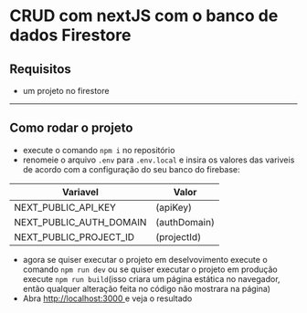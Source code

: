 # CRUD com nextJS com o banco de dados Firestore

## Requisitos
- um projeto no firestore

----

## Como rodar o projeto

- execute o comando `npm i` no repositório
- renomeie o arquivo `.env` para `.env.local` e insira os valores das variveis de acordo com a configuração do seu banco do firebase:


|Variavel  |Valor  |
|---------|---------|
|NEXT_PUBLIC_API_KEY     |(apiKey)         |
|NEXT_PUBLIC_AUTH_DOMAIN     |(authDomain)         |
|NEXT_PUBLIC_PROJECT_ID     |(projectId)         |

- agora se quiser executar o projeto em deselvovimento execute o comando `npm run dev` ou se quiser executar o projeto em produção execute `npm run build`(isso criara um página estática no navegador, então qualquer alteração feita no código não mostrara na página)
- Abra [http://localhost:3000 ](http://localhost:3000 ) e veja o resultado 



          

